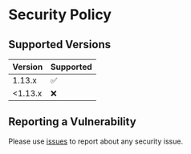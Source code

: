 # Security Policy

## Supported Versions

| Version | Supported          |
|---------|--------------------|
| 1.13.x  | :white_check_mark: |
| <1.13.x | :x:                |

## Reporting a Vulnerability

Please use [issues](https://github.com/Samsung/CredSweeper/issues) to report about any security issue.
